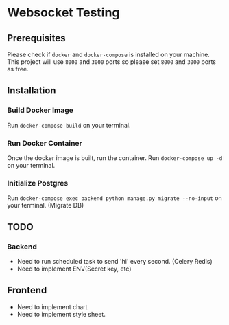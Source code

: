 # Websocket Testing

## Prerequisites
Please check if `docker` and `docker-compose` is installed on your machine.
This project will use `8000` and `3000` ports so please set `8000` and `3000` ports as free.

## Installation
### Build Docker Image
Run `docker-compose build` on your terminal.
### Run Docker Container
Once the docker image is built, run the container.
Run `docker-compose up -d` on your terminal.

### Initialize Postgres
Run `docker-compose exec backend python manage.py migrate --no-input` on your terminal. (Migrate DB)

## TODO
### Backend
- Need to run scheduled task to send 'hi' every second. (Celery Redis)
- Need to implement ENV(Secret key, etc)

## Frontend
- Need to implement chart
- Need to implement style sheet.
